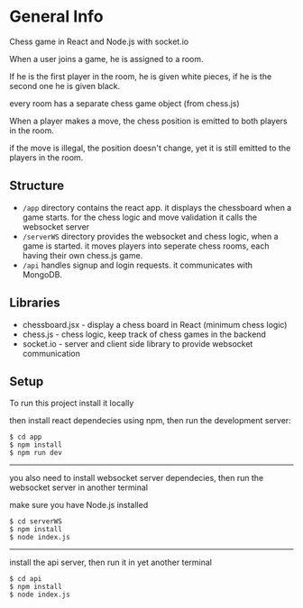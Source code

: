 # General Info
Chess game in React and Node.js with socket.io

When a user joins a game, he is assigned to a room. 

If he is the first player in the room, he is given white pieces, if he is the second one he is given black.

every room has a separate chess game object (from chess.js)

When a player makes a move, the chess position is emitted to both players in the room. 

if the move is illegal, the position doesn't change, yet it is still emitted to the players in the room.

## Structure
- `/app` directory contains the react app. it displays the chessboard when a game starts.
for the chess logic and move validation it calls the websocket server
- `/serverWS` directory provides the websocket and chess logic, when a game is started.
it moves players into seperate chess rooms, each having their own chess.js game.
- `/api` handles signup and login requests. it communicates with MongoDB.

## Libraries
- chessboard.jsx - display a chess board in React (minimum chess logic)
- chess.js - chess logic, keep track of chess games in the backend
- socket.io - server and client side library to provide websocket communication

## Setup

To run this project install it locally

then install react dependecies using npm, then run the development server:

```
$ cd app
$ npm install
$ npm run dev
```

---

you also need to install websocket server dependecies, then run the websocket server in another terminal

make sure you have Node.js installed

```
$ cd serverWS
$ npm install
$ node index.js
```

---

install the api server, then run it in yet another terminal

```
$ cd api
$ npm install
$ node index.js
```
